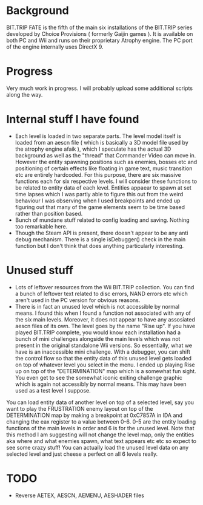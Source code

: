 # Background

BIT.TRIP FATE is the fifth of the main six installations of the BIT.TRIP series developed by Choice Provisions ( formerly Gaijin games ). It is available on both PC and Wii and runs on their proprietary Atrophy engine. The PC port of the engine internally uses DirectX 9.

# Progress

Very much work in progress. I will probably upload some additional scripts along the way.

# Internal stuff I have found

* Each level is loaded in two separate parts. The level model itself is loaded from an aescn file ( which is basically a 3D model file used by the atrophy engine afaik ), which I speculate has the actual 3D background as well as the "thread" that Commander Video can move in. However the entity spawning positions such as enemies, bosses etc and positioning of certain effects like floating in game text, music transition etc are entirely hardcoded. For this purpose, there are six massive functions each for six respective levels. I will consider these functions to be related to entity data of each level. Entities appaear to spawn at set time lapses which I was partly able to figure this out from the weird behaviour I was observing when I used breakpoints and ended up figuring out that many of the game elements seem to be time based rather than position based.
* Bunch of mundane stuff related to config loading and saving. Nothing too remarkable here.
* Though the Steam API is present, there doesn't appear to be any anti debug mechanism. There is a single isDebugger() check in the main function but I don't think that does anything particularly interesting.

# Unused stuff
* Lots of leftover resources from the Wii BIT.TRIP collection. You can find a bunch of leftover text related to disc errors, NAND errors etc which aren't used in the PC version for obvious reasons.
* There is in fact an unused level which is not accessible by normal means. I found this when I found a function not associated with any of the six main levels. Moreover, it does not appear to have any assosiated aescn files of its own. The level goes by the name "Rise up". If you have played BIT.TRIP complete, you would know each installation had a bunch of mini challenges alongside the main levels which was not present in the original standalone Wii versions. So essentially, what we have is an inaccessible mini challenge. With a debugger, you can shift the control flow so that the entity data of this unused level gets loaded on top of whatever level you select in the menu. I ended up playing Rise up on top of the "DETERMINATION" map which is a somewhat fun sight. You even get to see the somewhat iconic exiting challenge graphic which is again not accessibly by normal means. This may have been used as a test level I suppose.


You can load entity data of another level on top of a selected level, say you want to play the FRUSTRATION enemy layout on top of the DETERMINATION map by making a breakpoint at 0xC7857A in IDA and changing the eax register to a value between 0-6. 0-5 are the entity loading functions of the main levels in order and 6 is for the unused level. Note that this method I am suggesting will not change the level map, only the entities aka where and what enemies spawn, what text appears etc etc so expect to see some crazy stuff! You can actually load the unused level data on any selected level and just cheese a perfect on all 6 levels really.

# TODO
* Reverse AETEX, AESCN, AEMENU, AESHADER files
